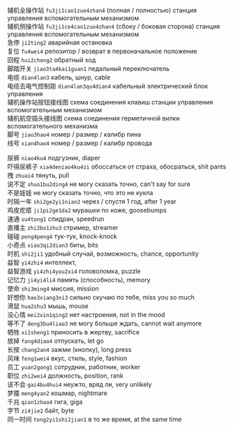 辅机全操作站 `fu3ji1cao1zuo4zhan4` (полная / полностью) станция управления вспомогательным механизмом\
辅机侧操作站 `fu3ji1ce4cao1zuo4zhan4` (сбоку / боковая сторона) станция управления вспомогательным механизмом\
急停 `ji2ting2` аварийная остановка\
复位 `fu4wei4` репозитор / возврат в первоначальное положение\
回程 `hui2cheng2` обратный ход\
脚踏开关 `jiao3ta4kai1guan1` педальный переключатель\
电缆 `dian4lan3` кабель, шнур, cable\
电缆去电气控制距 `dian4lan3qu4dian4` кабельный электрический блок управления\
辅机操作站按钮接线图 схема соединения клавиш станции управления вспомогательным механизмом\
辅机航空插头接线图 схема соединения герметичной вилки вспомогательного механизма\
脚号 `jiao3hao4` номер / размер / калибр пина\
线号 `xian4hao4` номер / размер / калибр провода

<!--  -->

尿裤 `niao4ku4` подгузник, diaper\
吓得尿裤子 `xia4deniao4ku4zi` обоссаться от страха, обосраться, shit pants\
拽 `zhuai4` тянуть, pull\
说不定 `shuo1bu2ding4` не могу сказать точно, can't say for sure\
不是娃娃 не могу сказать точно, что это не кукла\
时隔一年 `shi2ge2yi1nian2` через / спустя 1 год, after 1 year\
鸡皮疙瘩 `ji1pi2ge1da2` мурашки по коже, goosebumps\
速通 `su4tong1` спидран, speedrun\
直播主 `zhi2bo1zhu3` стример, streamer\
碰碰 `peng4peng4` тук-тук, knock-knock\
小奇点 `xiao3qi2dian3` биты, bits\
时机 `shi2ji1` удобный случай, возможность, chance, opportunity\
益智 `yi4zhi4` интеллект,\
益智游戏 `yi4zhi4you2xi4` головоломка, puzzle\
记忆力 `ji4yi4li4` память (способность), memory\
使命 `shi3ming4` миссия, mission\
好想你 `hao3xiang3ni3` сильно скучаю по тебе, miss you so much\
滑鼠 `hua2shu3` мышь, mouse\
没心情 `mei2xin1qing2` нет настроения, not in the mood\
等不了 `deng3bu4liao3` не могу больше ждать, cannot wait anymore\
牺牲 `xi1sheng1` приносить в жертву, sacrifice\
放掉 `fang4diao4` отпускать, let go\
长按 `chang2an4` зажми (кнопку), long press\
风味 `feng1wei4` вкус, стиль, style, fashion\
员工 `yuan2gong1` сотрудник, работник, worker\
职位 `zhi2wei4` должность, position, rank\
该不会 `gai4bu4hui4` неужто, вряд ли, very unlikely\
梦魇 `meng4yan2` кошмар, nightmare\
千兆 `qian1zhao4` гига, giga\
字节 `zi4jie2` байт, byte\
同一时间 `tong2yi1shi2jian1` в то же время, at the same time
